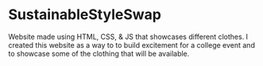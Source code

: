 # SustainableStyleSwap
Website made using HTML, CSS, &amp; JS that showcases different clothes. I created this website as a way to to build excitement for a college event and to showcase some of the clothing that will be available.

